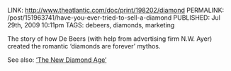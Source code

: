 ﻿LINK: http://www.theatlantic.com/doc/print/198202/diamond
PERMALINK: /post/151963741/have-you-ever-tried-to-sell-a-diamond
PUBLISHED: Jul 29th, 2009 10:11pm
TAGS: debeers, diamonds, marketing

The story of how <span class='organization'>De Beers</span> (with help from
advertising firm <span class='organization'><abbr>N.</abbr><abbr>W.</abbr>
Ayer</span>) created the romantic ‘diamonds are forever’ mythos.

See also: [‘The New Diamond Age’][nda]

 [nda]: http://www.wired.com/wired/archive/11.09/diamond_pr.html
